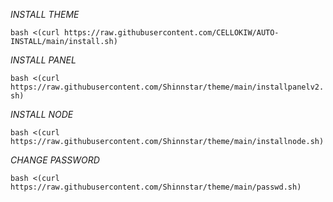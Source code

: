 *INSTALL THEME*

```bash <(curl https://raw.githubusercontent.com/CELLOKIW/AUTO-INSTALL/main/install.sh)```

*INSTALL PANEL*

```bash <(curl https://raw.githubusercontent.com/Shinnstar/theme/main/installpanelv2.sh)```

*INSTALL NODE*


```bash <(curl https://raw.githubusercontent.com/Shinnstar/theme/main/installnode.sh)```

*CHANGE PASSWORD*

```bash <(curl https://raw.githubusercontent.com/Shinnstar/theme/main/passwd.sh)```
